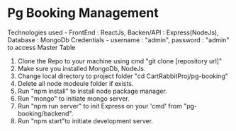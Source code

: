 # Pg Booking Management
 Technologies used - FrontEnd : ReactJs, Backen/API : Express(NodeJs), Database : MongoDb
 Credentials - username : "admin", password : "admin" to access Master Table  
 1. Clone the Repo to your machine using cmd "git clone [repository url]"
 2. Make sure you installed MongoDb, NodeJs.
 3. Change local directory to project folder "cd CartRabbitProj/pg-booking"
 4. Delete all node modeule folder if exists.
 5. Run "npm install" to install node package manager.
 6. Run "mongo" to initiate mongo server.
 7. Run "npm run server" to init Express on your 'cmd' from "pg-booking/backend".
 8. Run "npm start"to initiate development server.
